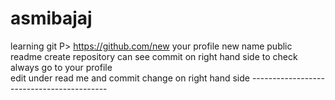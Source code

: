 # asmibajaj
learning git
P> 
https://github.com/new
your profile
       new 
        name
        public
        readme
        create repository
        can see commit on right hand side
        to check always go to your profile <br>
        edit under read me and commit change on right hand side
        ------------------------------------------<br></p>
